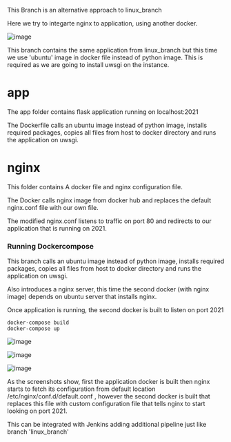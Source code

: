 This Branch is an alternative approach to linux_branch

Here we try to integarte nginx to application, using another docker.

![image](https://user-images.githubusercontent.com/38083799/139084207-3aa4391a-d3b0-4d7d-9c44-c3d42331abb2.png)

This branch contains the same application from linux_branch but this time we use 'ubuntu' image in docker file instead of python image. This is required as we are going to install uwsgi on the instance.


# app
The app folder contains flask application running on localhost:2021

The Dockerfile calls an ubuntu image instead of python image, installs required packages, copies all files from host to docker directory and runs the application on uwsgi.

# nginx

This folder contains A docker file and nginx configuration file.

The Docker calls nginx image from docker hub and replaces the default nginx.conf file with our own file.

The modified nginx.conf listens to traffic on port 80 and redirects to our application that is running on 2021.

### Running Dockercompose

This branch calls an ubuntu image instead of python image, installs required packages, copies all files from host to docker directory and runs the application on uwsgi. 

Also introduces a nginx server, this time the second docker (with nginx image) depends on ubuntu server that installs nginx.

Once application is running, the second docker is built to listen on port 2021

```
docker-compose build
docker-compose up
```
![image](https://user-images.githubusercontent.com/38083799/139088226-eedb464b-f17a-42a3-84fa-88805115bd76.png)

![image](https://user-images.githubusercontent.com/38083799/138889931-3363b381-de58-4e58-a5a2-73de90d4c8db.png)

![image](https://user-images.githubusercontent.com/38083799/139087087-f99b807b-37c3-4e7b-9374-d0dc79993e7f.png)

As the screenshots show, first the application docker is built then nginx starts to fetch its configuration from default location /etc/nginx/conf.d/default.conf , however the second docker is built that replaces this file with custom configuration file that tells nginx to start looking on port 2021.

This can be integrated with Jenkins adding additional pipeline just like branch 'linux_branch'


